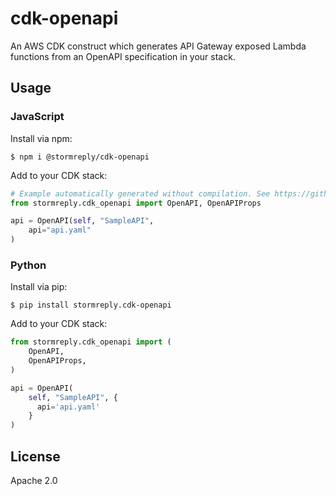 # cdk-openapi

An AWS CDK construct which generates API Gateway exposed Lambda functions
from an OpenAPI specification in your stack.

## Usage

### JavaScript

Install via npm:

```shell
$ npm i @stormreply/cdk-openapi
```

Add to your CDK stack:

```python
# Example automatically generated without compilation. See https://github.com/aws/jsii/issues/826
from stormreply.cdk_openapi import OpenAPI, OpenAPIProps

api = OpenAPI(self, "SampleAPI",
    api="api.yaml"
)
```

### Python

Install via pip:

```shell
$ pip install stormreply.cdk-openapi
```

Add to your CDK stack:

```python
from stormreply.cdk_openapi import (
    OpenAPI,
    OpenAPIProps,
)

api = OpenAPI(
    self, "SampleAPI", {
      api='api.yaml'
    }
)
```

## License

Apache 2.0

